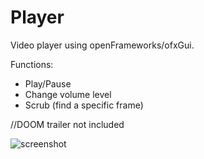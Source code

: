 # Player
Video player using openFrameworks/ofxGui.

Functions:
- Play/Pause
- Change volume level
- Scrub (find a specific frame)

//DOOM trailer not included

![screenshot](https://i.imgur.com/LSHaDpc.png)
